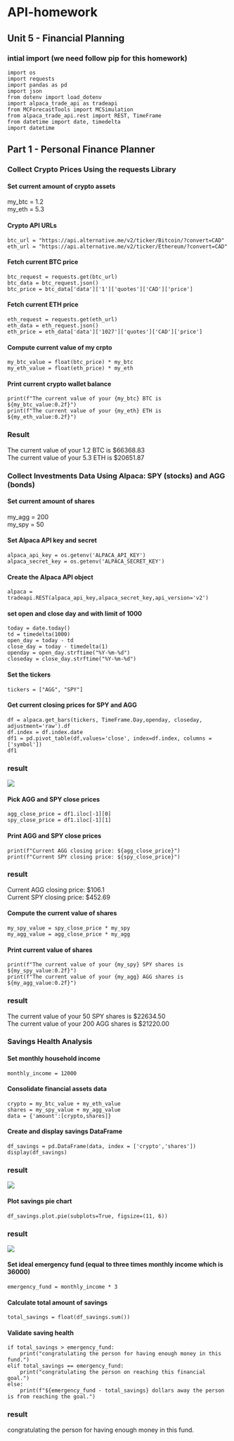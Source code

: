 # API-homework
## Unit 5 - Financial Planning
### intial import (we need follow pip for this homework)
```
import os
import requests
import pandas as pd
import json
from dotenv import load_dotenv
import alpaca_trade_api as tradeapi
from MCForecastTools import MCSimulation
from alpaca_trade_api.rest import REST, TimeFrame
from datetime import date, timedelta
import datetime
```
## Part 1 - Personal Finance Planner
### Collect Crypto Prices Using the requests Library

#### Set current amount of crypto assets<br />
my_btc = 1.2<br />
my_eth = 5.3<br />

#### Crypto API URLs
```
btc_url = "https://api.alternative.me/v2/ticker/Bitcoin/?convert=CAD"
eth_url = "https://api.alternative.me/v2/ticker/Ethereum/?convert=CAD"
```

#### Fetch current BTC price
```
btc_request = requests.get(btc_url)
btc_data = btc_request.json()
btc_price = btc_data['data']['1']['quotes']['CAD']['price']
```
#### Fetch current ETH price
```
eth_request = requests.get(eth_url)
eth_data = eth_request.json()
eth_price = eth_data['data']['1027']['quotes']['CAD']['price']
```
#### Compute current value of my crpto
```
my_btc_value = float(btc_price) * my_btc
my_eth_value = float(eth_price) * my_eth
```
#### Print current crypto wallet balance
```
print(f"The current value of your {my_btc} BTC is ${my_btc_value:0.2f}")
print(f"The current value of your {my_eth} ETH is ${my_eth_value:0.2f}")
```
### Result
The current value of your 1.2 BTC is $66368.83<br />
The current value of your 5.3 ETH is $20651.87<br />

### Collect Investments Data Using Alpaca: SPY (stocks) and AGG (bonds)

#### Set current amount of shares
my_agg = 200<br />
my_spy = 50<br />

#### Set Alpaca API key and secret
```
alpaca_api_key = os.getenv('ALPACA_API_KEY')
alpaca_secret_key = os.getenv('ALPACA_SECRET_KEY')
```
#### Create the Alpaca API object
```
alpaca = tradeapi.REST(alpaca_api_key,alpaca_secret_key,api_version='v2')
```
#### set open and close day and with limit of 1000
```
today = date.today()
td = timedelta(1000)
open_day = today - td
close_day = today - timedelta(1) 
openday = open_day.strftime("%Y-%m-%d")
closeday = close_day.strftime("%Y-%m-%d")
```
#### Set the tickers
```
tickers = ["AGG", "SPY"]
```
#### Get current closing prices for SPY and AGG
```
df = alpaca.get_bars(tickers, TimeFrame.Day,openday, closeday, adjustment='raw').df
df.index = df.index.date
df1 = pd.pivot_table(df,values='close', index=df.index, columns = ['symbol'])
df1
```
### result
![](https://github.com/bleachevil/API-homework/blob/main/resultfordf1.png?raw=true)

#### Pick AGG and SPY close prices
```
agg_close_price = df1.iloc[-1][0]
spy_close_price = df1.iloc[-1][1]
```
#### Print AGG and SPY close prices
```
print(f"Current AGG closing price: ${agg_close_price}")
print(f"Current SPY closing price: ${spy_close_price}")
```
### result
Current AGG closing price: $106.1<br />
Current SPY closing price: $452.69<br />

#### Compute the current value of shares
```
my_spy_value = spy_close_price * my_spy
my_agg_value = agg_close_price * my_agg
```
#### Print current value of shares
```
print(f"The current value of your {my_spy} SPY shares is ${my_spy_value:0.2f}")
print(f"The current value of your {my_agg} AGG shares is ${my_agg_value:0.2f}")
```
### result
The current value of your 50 SPY shares is $22634.50<br />
The current value of your 200 AGG shares is $21220.00<br />

### Savings Health Analysis
#### Set monthly household income
```
monthly_income = 12000
```
#### Consolidate financial assets data
```
crypto = my_btc_value + my_eth_value
shares = my_spy_value + my_agg_value
data = {'amount':[crypto,shares]}
```
#### Create and display savings DataFrame
```
df_savings = pd.DataFrame(data, index = ['crypto','shares'])
display(df_savings)
```
### result
![](https://github.com/bleachevil/API-homework/blob/main/resultdisplay1.png?raw=true)

#### Plot savings pie chart
```
df_savings.plot.pie(subplots=True, figsize=(11, 6))
```
### result
![](https://github.com/bleachevil/API-homework/blob/main/resultdisplay2.png?raw=true)

#### Set ideal emergency fund (equal to three times monthly income which is 36000)
```
emergency_fund = monthly_income * 3
```
#### Calculate total amount of savings
```
total_savings = float(df_savings.sum())
```
#### Validate saving health
```
if total_savings > emergency_fund:
    print("congratulating the person for having enough money in this fund.")
elif total_savings == emergency_fund:
    print("congratulating the person on reaching this financial goal.")
else:
    print(f"${emergency_fund - total_savings} dollars away the person is from reaching the goal.")
```
### result
congratulating the person for having enough money in this fund.


